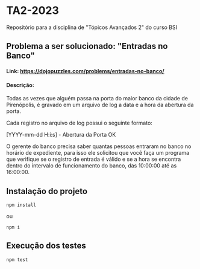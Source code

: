 # TA2-2023
Repositório para a disciplina de "Tópicos Avançados 2" do curso BSI

## Problema a ser solucionado: "Entradas no Banco"
#### Link: https://dojopuzzles.com/problems/entradas-no-banco/
#### Descrição:
Todas as vezes que alguém passa na porta do maior banco da cidade de Pirenópolis, é gravado em um arquivo de log a data e a hora da abertura da porta.

Cada registro no arquivo de log possui o seguinte formato:

[YYYY-mm-dd H:i:s] - Abertura da Porta OK

O gerente do banco precisa saber quantas pessoas entraram no banco no horário de expediente, para isso ele solicitou que você faça um programa que verifique se o registro de entrada é válido e se a hora se encontra dentro do intervalo de funcionamento do banco, das 10:00:00 até as 16:00:00.

## Instalação do projeto
```
npm install
```
ou
```
npm i
```

## Execução dos testes
```
npm test
```